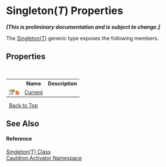 # Singleton(*T*) Properties
 _**\[This is preliminary documentation and is subject to change.\]**_

The <a href="T_Cauldron_Activator_Singleton_1">Singleton(T)</a> generic type exposes the following members.


## Properties
&nbsp;<table><tr><th></th><th>Name</th><th>Description</th></tr><tr><td>![Public property](media/pubproperty.gif "Public property")![Static member](media/static.gif "Static member")</td><td><a href="P_Cauldron_Activator_Singleton_1_Current">Current</a></td><td /></tr></table>&nbsp;
<a href="#singleton(*t*)-properties">Back to Top</a>

## See Also


#### Reference
<a href="T_Cauldron_Activator_Singleton_1">Singleton(T) Class</a><br /><a href="N_Cauldron_Activator">Cauldron.Activator Namespace</a><br />